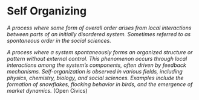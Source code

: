 # Self Organizing

_A process where some form of overall order arises from local interactions between parts of an initially disordered system. Sometimes referred to as spontaneous order in the social sciences._

_A process where a system spontaneously forms an organized structure or pattern without external control. This phenomenon occurs through local interactions among the system’s components, often driven by feedback mechanisms. Self-organization is observed in various fields, including physics, chemistry, biology, and social sciences. Examples include the formation of snowflakes, flocking behavior in birds, and the emergence of market dynamics._ (Open Civics) 